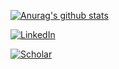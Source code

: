 

<!--
**diggerdu/diggerdu** is a ✨ _special_ ✨ repository because its `README.md` (this file) appears on your GitHub profile.



Here are some ideas to get you started:

- 🔭 I’m currently working on ...
- 🌱 I’m currently learning ...
- 👯 I’m looking to collaborate on ...
- 🤔 I’m looking for help with ...
- 💬 Ask me about ...
- 📫 How to reach me: ...
- 😄 Pronouns: ...
- ⚡ Fun fact: ...
-->


[![Anurag's github stats](https://github-readme-stats.vercel.app/api?username=diggerdu)](https://github.com/anuraghazra/github-readme-stats)

[![LinkedIn](https://img.shields.io/badge/LinkedIn-diggerdu-informational?style=flat-square&logo=linkedin&logoColor=white)](https://www.linkedin.com/in/du-xingjian-5a333266/)

[![Scholar](https://img.shields.io/badge/Scholar-XingjianDu-info?style=flat-square&logo=google-scholar)](https://scholar.google.com/citations?user=UqBl_VMAAAAJ&hl=zh-CN)

